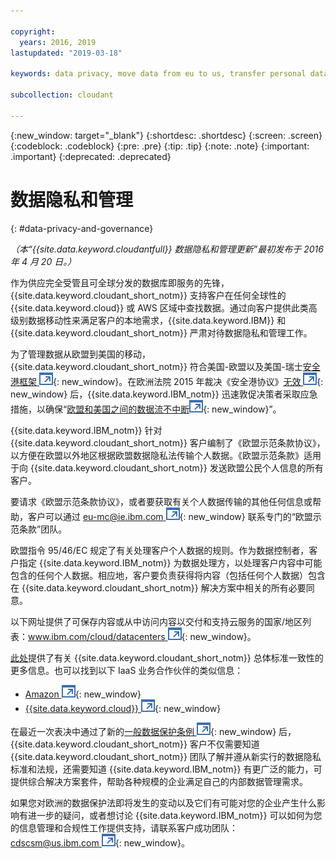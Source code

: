 ```yaml
---

copyright:
  years: 2016, 2019
lastupdated: "2019-03-18"

keywords: data privacy, move data from eu to us, transfer personal data outside eu

subcollection: cloudant

---
```


{:new_window: target="_blank"}
{:shortdesc: .shortdesc}
{:screen: .screen}
{:codeblock: .codeblock}
{:pre: .pre}
{:tip: .tip}
{:note: .note}
{:important: .important}
{:deprecated: .deprecated}

<!-- Acrolinx: 2017-05-10 -->

# 数据隐私和管理
{: #data-privacy-and-governance}

_（本“{{site.data.keyword.cloudantfull}} 数据隐私和管理更新”最初发布于 2016 年 4 月 20 日。）_

作为供应完全受管且可全球分发的数据库即服务的先锋，{{site.data.keyword.cloudant_short_notm}} 支持客户在任何全球性的 {{site.data.keyword.cloud}} 或 AWS 区域中查找数据。通过向客户提供此类高级别数据移动性来满足客户的本地需求，{{site.data.keyword.IBM}} 和 {{site.data.keyword.cloudant_short_notm}} 严肃对待数据隐私和管理工作。

为了管理数据从欧盟到美国的移动，{{site.data.keyword.cloudant_short_notm}} 符合美国-欧盟以及美国-瑞士[安全港框架 ![外部链接图标](../images/launch-glyph.svg "外部链接图标")](https://www.export.gov/safeharbor_eu){: new_window}。在欧洲法院 2015 年裁决《安全港协议》[无效 ![外部链接图标](../images/launch-glyph.svg "外部链接图标")](http://curia.europa.eu/juris/document/document.jsf?text=&docid=169195&pageIndex=0&doclang=en&mode=req&dir=&occ=first&part=1&cid=113326){: new_window} 后，{{site.data.keyword.IBM_notm}} 迅速敦促决策者采取应急措施，以确保“[欧盟和美国之间的数据流不中断![外部链接图标](../images/launch-glyph.svg "外部链接图标")](http://www.ibm.com/ibm/ibmgra/safe_harbor_10062015.html){: new_window}”。

{{site.data.keyword.IBM_notm}} 针对 {{site.data.keyword.cloudant_short_notm}} 客户编制了《欧盟示范条款协议》，以方便在欧盟以外地区根据欧盟数据隐私法传输个人数据。《欧盟示范条款》适用于向 {{site.data.keyword.cloudant_short_notm}} 发送欧盟公民个人信息的所有客户。

要请求《欧盟示范条款协议》，或者要获取有关个人数据传输的其他任何信息或帮助，客户可以通过 [eu-mc@ie.ibm.com ![外部链接图标](../images/launch-glyph.svg "外部链接图标")](mailto:eu-mc@ie.ibm.com){: new_window} 联系专门的“欧盟示范条款”团队。

欧盟指令 95/46/EC 规定了有关处理客户个人数据的规则。作为数据控制者，客户指定 {{site.data.keyword.IBM_notm}} 为数据处理方，以处理客户内容中可能包含的任何个人数据。相应地，客户要负责获得将内容（包括任何个人数据）包含在 {{site.data.keyword.cloudant_short_notm}} 解决方案中相关的所有必要同意。

以下网址提供了可保存内容或从中访问内容以交付和支持云服务的国家/地区列表：[www.ibm.com/cloud/datacenters ![外部链接图标](../images/launch-glyph.svg "外部链接图标")](http://www.ibm.com/cloud/datacenters){: new_window}。

[此处](/docs/services/Cloudant?topic=cloudant-compliance#compliance)提供了有关 {{site.data.keyword.cloudant_short_notm}} 总体标准一致性的更多信息。也可以找到以下 IaaS 业务合作伙伴的类似信息：

-   [Amazon ![外部链接图标](../images/launch-glyph.svg "外部链接图标")](https://aws.amazon.com/compliance/){: new_window}
-   [{{site.data.keyword.cloud}} ![外部链接图标](../images/launch-glyph.svg "外部链接图标")](https://www.ibm.com/cloud/compliance){: new_window}

在最近一次表决中通过了新的[一般数据保护条例 ![外部链接图标](../images/launch-glyph.svg "外部链接图标")](http://www.engadget.com/2016/04/14/eu-data-protection-rules/){: new_window} 后，{{site.data.keyword.cloudant_short_notm}} 客户不仅需要知道 {{site.data.keyword.cloudant_short_notm}} 团队了解并遵从新实行的数据隐私标准和法规，还需要知道 {{site.data.keyword.IBM_notm}} 有更广泛的能力，可提供综合解决方案套件，帮助各种规模的企业满足自己的内部数据管理需求。

如果您对欧洲的数据保护法即将发生的变动以及它们有可能对您的企业产生什么影响有进一步的疑问，或者想讨论 {{site.data.keyword.IBM_notm}} 可以如何为您的信息管理和合规性工作提供支持，请联系客户成功团队：[cdscsm@us.ibm.com ![外部链接图标](../images/launch-glyph.svg "外部链接图标")](mailto:cdscsm@us.ibm.com){: new_window}。 
